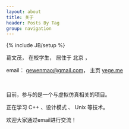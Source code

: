 ```yaml
---
layout: about
title: 关于
header: Posts By Tag
group: navigation
---
```

{% include JB/setup %}



<div itemscope itemtype="http://data-vocabulary.org/Person"> 
  <span itemprop="name">葛文茂</span>，
  <span itemprop="role">在校学生</span>，
  <span itemprop="address" itemscope itemtype="http://data-vocabulary.org/Address"> 
	居住于 <span itemprop="addressLocality">北京</span>
  </span>，
  
  email： <a href="mailto:gewenmao@gmail.com" itemprop="email">
    gewenmao@gmail.com</a>，
   主页 <a href="http://yege.me" itemprop="url">yege.me</a>
</div>
<br>


目前，参与的是一个与虚拟仿真相关的项目。

正在学习 C++ 、设计模式 、 Unix 等技术。
 
欢迎大家通过email进行交流！
